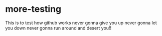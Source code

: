 # more-testing
This is to test how github works
never gonna give you up
never gonna let you down
never gonna run around and desert you!!
